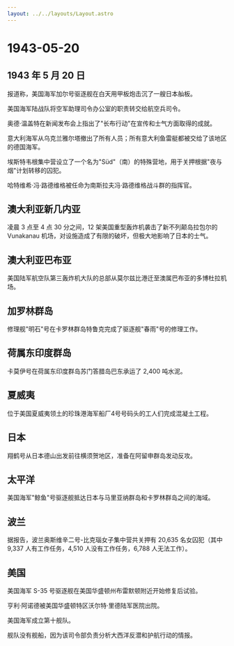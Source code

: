 ```yaml
---
layout: ../../layouts/Layout.astro
---
```


# 1943-05-20

## 1943 年 5 月 20 日

报道称，美国海军加尔号驱逐舰在白天用甲板炮击沉了一艘日本舢板。

美国海军陆战队将空军助理司令办公室的职责转交给航空兵司令。

奥德·温盖特在新闻发布会上指出了"长布行动"在宣传和士气方面取得的成就。

意大利海军从乌克兰雅尔塔撤出了所有人员；所有意大利鱼雷艇都被交给了该地区的德国海军。

埃斯特韦根集中营设立了一个名为"Süd"（南）的特殊营地，用于关押根据"夜与烟"计划转移的囚犯。

哈特维希·冯·路德维格被任命为南斯拉夫冯·路德维格战斗群的指挥官。

## 澳大利亚新几内亚

凌晨 3 点至 4 点 30 分之间，12 架美国重型轰炸机袭击了新不列颠岛拉包尔的
Vunakanau 机场，对设施造成了有限的破坏，但极大地影响了日本的士气。

## 澳大利亚巴布亚

美国陆军航空队第三轰炸机大队的总部从莫尔兹比港迁至澳属巴布亚的多博杜拉机场。

## 加罗林群岛

修理舰"明石"号在卡罗林群岛特鲁克完成了驱逐舰"春雨"号的修理工作。

## 荷属东印度群岛

卡莫伊号在荷属东印度群岛苏门答腊岛巴东承运了 2,400 吨水泥。

## 夏威夷

位于美国夏威夷领土的珍珠港海军船厂4号号码头的工人们完成混凝土工程。

## 日本

翔鹤号从日本德山出发前往横须贺地区，准备在阿留申群岛发动反攻。

## 太平洋

美国海军"鲸鱼"号驱逐舰抵达日本与马里亚纳群岛和卡罗林群岛之间的海域。

## 波兰

据报告，波兰奥斯维辛二号-比克瑙女子集中营共关押有 20,635 名女囚犯（其中
9,337 人有工作任务，4,510 人没有工作任务，6,788 人无法工作）。

## 美国

美国海军 S-35 号驱逐舰在美国华盛顿州布雷默顿附近开始修复后试验。

亨利·阿诺德被美国华盛顿特区沃尔特·里德陆军医院出院。

美国海军成立第十舰队。

舰队没有舰船，因为该司令部负责分析大西洋反潜和护航行动的情报。
